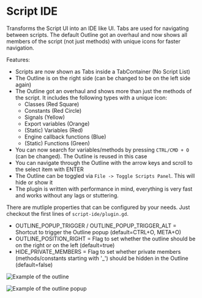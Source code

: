 # Script IDE

Transforms the Script UI into an IDE like UI. Tabs are used for navigating between scripts. The default Outline got an overhaul and now shows all members of the script (not just methods) with unique icons for faster navigation.

Features:
- Scripts are now shown as Tabs inside a TabContainer (No Script List)
- The Outline is on the right side (can be changed to be on the left side again)
- The Outline got an overhaul and shows more than just the methods of the script. It includes the following types with a unique icon:
	- Classes (Red Square)
	- Constants (Red Circle)
	- Signals (Yellow)
	- Export variables (Orange)
	- (Static) Variables (Red)
	- Engine callback functions (Blue)
	- (Static) Functions (Green)
- You can now search for variables/methods by pressing `CTRL/CMD + O` (can be changed). The Outline is reused in this case
- You can navigate through the Outline with the arrow keys and scroll to the select item with ENTER
- The Outline can be toggled via `File -> Toggle Scripts Panel`. This will hide or show it
- The plugin is written with performance in mind, everything is very fast and works without any lags or stuttering.

There are mutliple properties that can be configured by your needs. Just checkout the first lines of `script-ide/plugin.gd`.
- OUTLINE_POPUP_TRIGGER / OUTLINE_POPUP_TRIGGER_ALT = Shortcut to trigger the Outline popup (default=CTRL+O, META+O)
- OUTLINE_POSITION_RIGHT = Flag to set whether the outline should be on the right or on the left (default=true)
- HIDE_PRIVATE_MEMBERS = Flag to set whether private members (methods/constants starting with '_') should be hidden in the Outline (default=false)

![Example of the outline](https://github.com/godotengine/godot/assets/66004280/30d04924-ba53-415d-b796-92b2fc086ff9)

![Example of the outline popup](https://github.com/godotengine/godot/assets/66004280/cad0e00e-dbb6-4d3d-980b-c36da6af2cb8)
